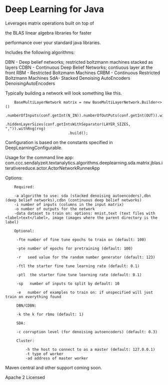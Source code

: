 Deep Learning for Java
=====================================

Leverages matrix operations built on top of 

the BLAS linear algebra libraries for faster 

performance over your standard java libraries.

Includes the following algorithms:

DBN - Deep belief networks; restricted boltzmann machines stacked as layers
CDBN - Continuous Deep Belief Networks; contiuous layer at the front
RBM - Restricted Boltzmann Machines
CRBM - Continuous Restricted Boltzmann Machines
SdA- Stacked Denoising AutoEncoders
DenoisingAutoEncoders



Typically building a network will look something like this.



        BaseMultiLayerNetwork matrix = new BaseMultiLayerNetwork.Builder<>()
                                .numberOfInputs(conf.getInt(N_IN)).numberOfOutPuts(conf.getInt(OUT)).withClazz(conf.getClazz(CLASS))
                                .hiddenLayerSizes(conf.getIntsWithSeparator(LAYER_SIZES, ",")).withRng(rng)
                                .build();


Configuration is based on the constants specified in DeepLearningConfigurable.


  Usage for the command line app: com.ccc.sendalyzeit.textanalytics.algorithms.deeplearning.sda.matrix.jblas.iterativereduce.actor.ActorNetworkRunnerApp
  
  Options:
       
        Required:
        
        -a algorithm to use: sda (stacked denoising autoencoders),dbn (deep belief networks),cdbn (continuous deep belief networks)
        -i number of inputs (columns in the input matrix)
        -o number of outputs for the network
        -data dataset to train on: options: mnist,text (text files with <label>text</label>, image (images where the parent directory is the label)
        
        Optional:
        
         -fte number of fine tune epochs to train on (default: 100)
        
         -pte number of epochs for pretraining (default: 100)
        
         -r   seed value for the random number generator (default: 123)
        
         -ftl the starter fine tune learning rate (default: 0.1)
        
         -ptl  the starter fine tune learning rate (default: 0.1)
        
         -sp   number of inputs to split by default: 10
        
         -e   number of examples to train on: if unspecified will just train on everything found
        
         DBN/CDBN:
        
         -k the k for rbms (default: 1)
         
         SDA:
        
         -c corruption level (for denoising autoencoders) (default: 0.3)
         
         Cluster:
         
             -h the host to connect to as a master (default: 127.0.0.1)
             -t type of worker
             -ad address of master worker


Maven central and other support coming soon.



Apache 2 Licensed
